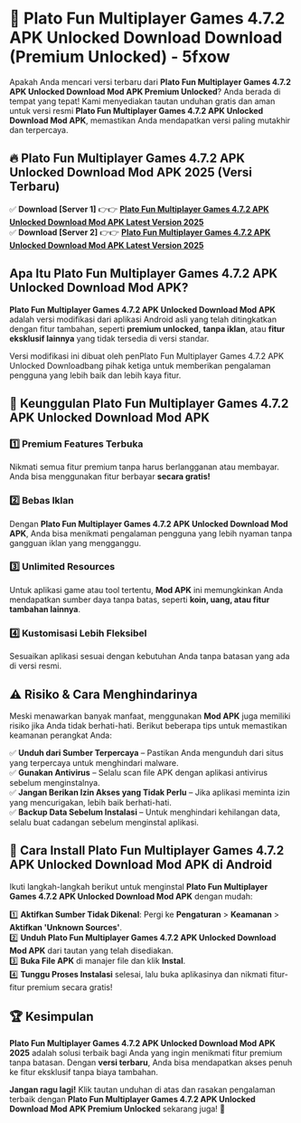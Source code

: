 # 🎯 Plato Fun Multiplayer Games 4.7.2 APK Unlocked Download  Download (Premium Unlocked) -  5fxow

Apakah Anda mencari versi terbaru dari **Plato Fun Multiplayer Games 4.7.2 APK Unlocked Download Mod APK Premium Unlocked**? Anda berada di tempat yang tepat! Kami menyediakan tautan unduhan gratis dan aman untuk versi resmi **Plato Fun Multiplayer Games 4.7.2 APK Unlocked Download Mod APK**, memastikan Anda mendapatkan versi paling mutakhir dan terpercaya.

## 🔥 Plato Fun Multiplayer Games 4.7.2 APK Unlocked Download Mod APK 2025 (Versi Terbaru)

✅ **Download [Server 1]** 👉👉 [**Plato Fun Multiplayer Games 4.7.2 APK Unlocked Download Mod APK Latest Version 2025**](https://momento.my/?title=Plato_Fun_Multiplayer_Games_4.7.2_APK_Unlocked_Download)  
✅ **Download [Server 2]** 👉👉 [**Plato Fun Multiplayer Games 4.7.2 APK Unlocked Download Mod APK Latest Version 2025**](https://momento.my/?title=Plato_Fun_Multiplayer_Games_4.7.2_APK_Unlocked_Download)  

## Apa Itu Plato Fun Multiplayer Games 4.7.2 APK Unlocked Download Mod APK?

**Plato Fun Multiplayer Games 4.7.2 APK Unlocked Download Mod APK** adalah versi modifikasi dari aplikasi Android asli yang telah ditingkatkan dengan fitur tambahan, seperti **premium unlocked**, **tanpa iklan**, atau **fitur eksklusif lainnya** yang tidak tersedia di versi standar.

Versi modifikasi ini dibuat oleh penPlato Fun Multiplayer Games 4.7.2 APK Unlocked Downloadbang pihak ketiga untuk memberikan pengalaman pengguna yang lebih baik dan lebih kaya fitur.

## 🎯 Keunggulan Plato Fun Multiplayer Games 4.7.2 APK Unlocked Download Mod APK

### 1️⃣ Premium Features Terbuka
Nikmati semua fitur premium tanpa harus berlangganan atau membayar. Anda bisa menggunakan fitur berbayar **secara gratis!**

### 2️⃣ Bebas Iklan
Dengan **Plato Fun Multiplayer Games 4.7.2 APK Unlocked Download Mod APK**, Anda bisa menikmati pengalaman pengguna yang lebih nyaman tanpa gangguan iklan yang mengganggu.

### 3️⃣ Unlimited Resources
Untuk aplikasi game atau tool tertentu, **Mod APK** ini memungkinkan Anda mendapatkan sumber daya tanpa batas, seperti **koin, uang, atau fitur tambahan lainnya**.

### 4️⃣ Kustomisasi Lebih Fleksibel
Sesuaikan aplikasi sesuai dengan kebutuhan Anda tanpa batasan yang ada di versi resmi.

## ⚠️ Risiko & Cara Menghindarinya

Meski menawarkan banyak manfaat, menggunakan **Mod APK** juga memiliki risiko jika Anda tidak berhati-hati. Berikut beberapa tips untuk memastikan keamanan perangkat Anda:

✅ **Unduh dari Sumber Terpercaya** – Pastikan Anda mengunduh dari situs yang terpercaya untuk menghindari malware.  
✅ **Gunakan Antivirus** – Selalu scan file APK dengan aplikasi antivirus sebelum menginstalnya.  
✅ **Jangan Berikan Izin Akses yang Tidak Perlu** – Jika aplikasi meminta izin yang mencurigakan, lebih baik berhati-hati.  
✅ **Backup Data Sebelum Instalasi** – Untuk menghindari kehilangan data, selalu buat cadangan sebelum menginstal aplikasi.

## 📌 Cara Install Plato Fun Multiplayer Games 4.7.2 APK Unlocked Download Mod APK di Android

Ikuti langkah-langkah berikut untuk menginstal **Plato Fun Multiplayer Games 4.7.2 APK Unlocked Download Mod APK** dengan mudah:

1️⃣ **Aktifkan Sumber Tidak Dikenal**: Pergi ke **Pengaturan** > **Keamanan** > **Aktifkan 'Unknown Sources'**.  
2️⃣ **Unduh Plato Fun Multiplayer Games 4.7.2 APK Unlocked Download Mod APK** dari tautan yang telah disediakan.  
3️⃣ **Buka File APK** di manajer file dan klik **Instal**.  
4️⃣ **Tunggu Proses Instalasi** selesai, lalu buka aplikasinya dan nikmati fitur-fitur premium secara gratis!

## 🏆 Kesimpulan

**Plato Fun Multiplayer Games 4.7.2 APK Unlocked Download Mod APK 2025** adalah solusi terbaik bagi Anda yang ingin menikmati fitur premium tanpa batasan. Dengan **versi terbaru**, Anda bisa mendapatkan akses penuh ke fitur eksklusif tanpa biaya tambahan.

**Jangan ragu lagi!** Klik tautan unduhan di atas dan rasakan pengalaman terbaik dengan **Plato Fun Multiplayer Games 4.7.2 APK Unlocked Download Mod APK Premium Unlocked** sekarang juga! 🚀
